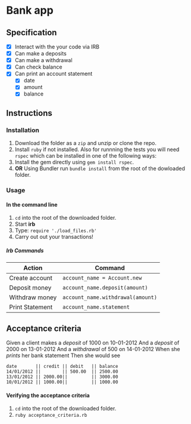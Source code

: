 # Bank app

## Specification

- [x] Interact with the your code via IRB
- [x] Can make a deposits
- [x] Can make a withdrawal
- [x] Can check balance
- [x] Can print an account statement
  - [x] date
  - [x] amount
  - [x] balance

## Instructions

### Installation

1. Download the folder as a `zip` and unzip or clone the repo.
2. Install `ruby` if not installed. Also for runnning the tests you will need `rspec` which can be installed in one of the following ways:
  1. Install the gem directly using `gem install rspec`.
  2. **OR** Using Bundler run `bundle install` from the root of the dowloaded folder.

### Usage
#### In the command line

1. `cd` into the root of the downloaded folder.
2. Start **irb**
3. Type: `require './load_files.rb'`
4. Carry out out your transactions!

##### Irb Commands

| Action         | Command                           |
|----------------|-----------------------------------|
| Create account | `account_name = Account.new`      |
| Deposit money  | `account_name.deposit(amount)`    |
| Withdraw money | `account_name.withdrawal(amount)` |
| Print Statement| `account_name.statement`          |

## Acceptance criteria

  Given a client makes a *deposit* of 1000 on 10-01-2012 And a *deposit* of 2000 on 13-01-2012 And a *withdrawal* of 500 on 14-01-2012 When she *prints* her bank statement Then she would see

```
date       || credit || debit   || balance
14/01/2012 ||        || 500.00  || 2500.00
13/01/2012 || 2000.00||         || 3000.00
10/01/2012 || 1000.00||         || 1000.00
```

#### Verifying the acceptance criteria
1. `cd` into the root of the downloaded folder.
2. `ruby acceptance_criteria.rb`
